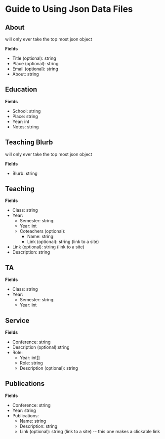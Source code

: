 # Guide to Using Json Data Files

## About
will only ever take the top most json object

**Fields**
- Title (optional): string
- Place (optional): string
- Email (optional): string
- About: string

## Education
**Fields**
- School: string
- Place: string
- Year: int
- Notes: string

## Teaching Blurb
will only ever take the top most json object

**Fields**
- Blurb: string

## Teaching
**Fields**
- Class: string
- Year: 
  - Semester: string
  - Year: int
  - Coteachers (optional):
    - Name: string
    - Link (optional): string (link to a site)
- Link (optional): string (link to a site)
- Description: string

## TA
**Fields**
- Class: string
- Year: 
  - Semester: string
  - Year: int

## Service
**Fields**
- Conference: string
- Description (optional):string
- Role: 
  - Year: int[]
  - Role: string
  - Description (optional): string


## Publications
**Fields**
- Conference: string
- Year: string 
- Publications:
  - Name: string
  - Description: string
  - Link (optional): string (link to a site) -- this one makes a clickable link
